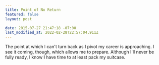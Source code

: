 ```yaml
---
title: Point of No Return
featured: false
layout: post

date: 2015-07-27 21:47:18 -07:00
last_modified_at: 2022-02-28T22:57:04.911Z
---
```


The point at which I can't turn back as I pivot my career is approaching. I see it coming, though, which allows me to prepare. Although I'll never be fully ready, I know I have time to at least pack my suitcase.

